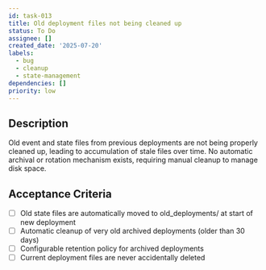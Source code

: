 ```yaml
---
id: task-013
title: Old deployment files not being cleaned up
status: To Do
assignee: []
created_date: '2025-07-20'
labels:
  - bug
  - cleanup
  - state-management
dependencies: []
priority: low
---
```


## Description

Old event and state files from previous deployments are not being properly cleaned up, leading to accumulation of stale files over time. No automatic archival or rotation mechanism exists, requiring manual cleanup to manage disk space.

## Acceptance Criteria

- [ ] Old state files are automatically moved to old_deployments/ at start of new deployment
- [ ] Automatic cleanup of very old archived deployments (older than 30 days)
- [ ] Configurable retention policy for archived deployments
- [ ] Current deployment files are never accidentally deleted
